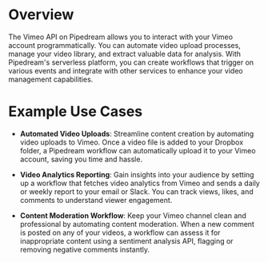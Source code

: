 # Overview

The Vimeo API on Pipedream allows you to interact with your Vimeo account programmatically. You can automate video upload processes, manage your video library, and extract valuable data for analysis. With Pipedream's serverless platform, you can create workflows that trigger on various events and integrate with other services to enhance your video management capabilities.

# Example Use Cases

- **Automated Video Uploads**: Streamline content creation by automating video uploads to Vimeo. Once a video file is added to your Dropbox folder, a Pipedream workflow can automatically upload it to your Vimeo account, saving you time and hassle.

- **Video Analytics Reporting**: Gain insights into your audience by setting up a workflow that fetches video analytics from Vimeo and sends a daily or weekly report to your email or Slack. You can track views, likes, and comments to understand viewer engagement.

- **Content Moderation Workflow**: Keep your Vimeo channel clean and professional by automating content moderation. When a new comment is posted on any of your videos, a workflow can assess it for inappropriate content using a sentiment analysis API, flagging or removing negative comments instantly.
